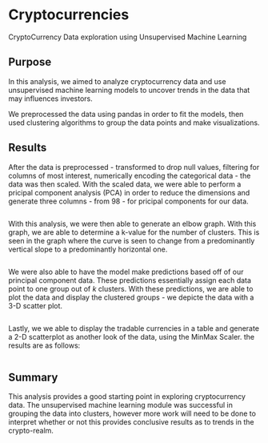 # Cryptocurrencies
CryptoCurrency Data exploration using Unsupervised Machine Learning

## Purpose
In this analysis, we aimed to analyze cryptocurrency data and use unsupervised machine learning models to uncover trends in the data that may influences investors.

We preprocessed the data using pandas in order to fit the models, then used clustering algorithms to group the data points and make visualizations.

## Results
After the data is preprocessed - transformed to drop null values, filtering for columns of most interest, numerically encoding the categorical data - the data was then scaled. With the scaled data, we were able to perform a pricipal component analysis (PCA) in order to reduce the dimensions and generate three columns - from 98 - for pricipal components for our data.

![]()

With this analysis, we were then able to generate an elbow graph. With this graph, we are able to determine a k-value for the number of clusters. This is seen in the graph where the curve is seen to change from a predominantly vertical slope to a predominantly horizontal one.

![]()

We were also able to have the model make predictions based off of our principal component data. These predictions essentially assign each data point to one group out of *k* clusters. With these predictions, we are able to plot the data and display the clustered groups - we depicte the data with a 3-D scatter plot.

![]()

Lastly, we we able to display the tradable currencies in a table and generate a 2-D scatterplot as another look of the data, using the MinMax Scaler. the results are as follows:

![]()


## Summary
This analysis provides a good starting point in exploring cryptocurrency data. The unsupervised machine learning module was successful in grouping the data into clusters, however more work will need to be done to interpret whether or not this provides conclusive results as to trends in the crypto-realm.

